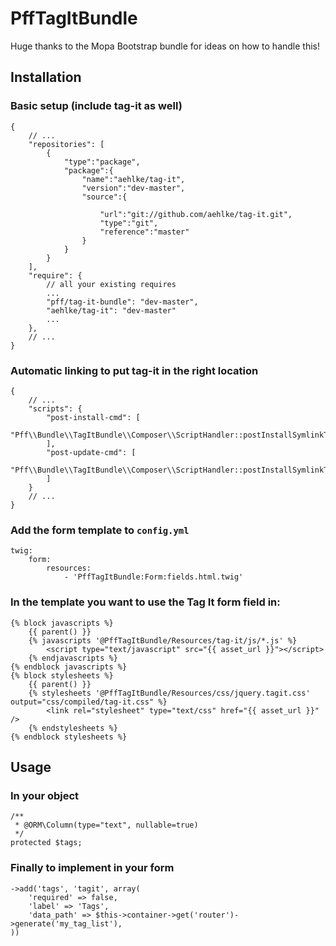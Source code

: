 # PffTagItBundle

Huge thanks to the Mopa Bootstrap bundle for ideas on how to handle this!

## Installation

### Basic setup (include tag-it as well)

    {
        // ...
        "repositories": [
            {
                "type":"package",
                "package":{
                    "name":"aehlke/tag-it",
                    "version":"dev-master",
                    "source":{

                        "url":"git://github.com/aehlke/tag-it.git",
                        "type":"git",
                        "reference":"master"
                    }
                }
            }
        ],
        "require": {
            // all your existing requires
            ...
            "pff/tag-it-bundle": "dev-master",
            "aehlke/tag-it": "dev-master"
            ...
        },
        // ...
    }

### Automatic linking to put tag-it in the right location

    {
        // ...
        "scripts": {
            "post-install-cmd": [
                "Pff\\Bundle\\TagItBundle\\Composer\\ScriptHandler::postInstallSymlinkTagIt"
            ],
            "post-update-cmd": [
                "Pff\\Bundle\\TagItBundle\\Composer\\ScriptHandler::postInstallSymlinkTagIt"
            ]
        }
        // ...
    }

### Add the form template to `config.yml`

    twig:
        form:
            resources:
                - 'PffTagItBundle:Form:fields.html.twig'

### In the template you want to use the Tag It form field in:

    {% block javascripts %}
        {{ parent() }}
        {% javascripts '@PffTagItBundle/Resources/tag-it/js/*.js' %}
            <script type="text/javascript" src="{{ asset_url }}"></script>
        {% endjavascripts %}
    {% endblock javascripts %}
    {% block stylesheets %}
        {{ parent() }}
        {% stylesheets '@PffTagItBundle/Resources/css/jquery.tagit.css' output="css/compiled/tag-it.css" %}
            <link rel="stylesheet" type="text/css" href="{{ asset_url }}" />
        {% endstylesheets %}
    {% endblock stylesheets %}


## Usage

### In your object

    /**
     * @ORM\Column(type="text", nullable=true)
     */
    protected $tags;


### Finally to implement in your form

    ->add('tags', 'tagit', array(
        'required' => false,
        'label' => 'Tags',
        'data_path' => $this->container->get('router')->generate('my_tag_list'),
    ))
